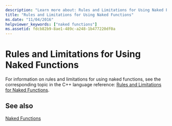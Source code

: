 ```yaml
---
description: "Learn more about: Rules and Limitations for Using Naked Functions"
title: "Rules and Limitations for Using Naked Functions"
ms.date: "11/04/2016"
helpviewer_keywords: ["naked functions"]
ms.assetid: fdcb82b9-8ae1-489c-a248-1b477220df0a
---
```

# Rules and Limitations for Using Naked Functions

For information on rules and limitations for using naked functions, see the corresponding topic in the C++ language reference: [Rules and Limitations for Naked Functions](../cpp/rules-and-limitations-for-naked-functions.md).

## See also

[Naked Functions](../c-language/naked-functions.md)
